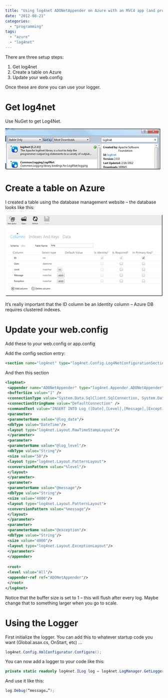 ```yaml
---
title: "Using log4net ADONetAppender on Azure with an MVC4 app (and probably others)"
date: "2012-08-21"
categories: 
  - "programming"
tags: 
  - "azure"
  - "log4net"
---
```


There are three setup steps:

1. Get log4net
2. Create a table on Azure
3. Update your web.config

Once these are done you can use your logger.

# Get log4net

Use NuGet to get Log4Net.

![image](/images/archive/image_thumb.png "image")

# Create a table on Azure

I created a table using the database management website – the database looks like this:

![image](/images/archive/image_thumb1.png "image")

It’s really important that the ID column be an Identity column – Azure DB requires clustered indexes.

# Update your web.config

Add these to your web.config or app.config

Add the config section entry:

```xml
<section name="log4net" type="log4net.Config.Log4NetConfigurationSectionHandler, log4net" />
```

And then this section

```xml
<log4net>  
 <appender name="ADONetAppender" type="log4net.Appender.ADONetAppender">  
 <bufferSize value="1" />  
 <connectionType value="System.Data.SqlClient.SqlConnection, System.Data, Version=4.0.0.0, Culture=neutral, PublicKeyToken=b77a5c561934e089" />  
 <connectionStringName value="DefaultConnection" />  
 <commandText value="INSERT INTO Log ([Date],[Level],[Message],[Exception]) VALUES (@log_date, @log_level, @message, @exception)" />  
 <parameter>  
 <parameterName value="@log_date"/>  
 <dbType value="DateTime"/>  
 <layout type="log4net.Layout.RawTimeStampLayout"/>  
 </parameter>  
 <parameter>  
 <parameterName value="@log_level"/>  
 <dbType value="String"/>  
 <size value="50"/>  
 <layout type="log4net.Layout.PatternLayout">  
 <conversionPattern value="%level"/>  
 </layout>  
 </parameter>  
 <parameter>  
 <parameterName value="@message"/>  
 <dbType value="String"/>  
 <size value="4000"/>  
 <layout type="log4net.Layout.PatternLayout">  
 <conversionPattern value="%message"/>  
 </layout>  
 </parameter>  
 <parameter>  
 <parameterName value="@exception"/>  
 <dbType value="String"/>  
 <size value="4000"/>  
 <layout type="log4net.Layout.ExceptionLayout"/>  
 </parameter>  
 </appender>

 <root>  
 <level value="All"/>  
 <appender-ref ref="ADONetAppender"/>  
 </root>  
</log4net>
```

Notice that the buffer size is set to 1 – this will flush after every log. Maybe change that to something larger when you go to scale.

# Using the Logger

First initialize the logger. You can add this to whatever startup code you want (Global.asax.cs, OnStart, etc) …

```csharp
log4net.Config.XmlConfigurator.Configure();
```

You can now add a logger to your code like this:

```csharp
private static readonly log4net.ILog log = log4net.LogManager.GetLogger(System.Reflection.MethodBase.GetCurrentMethod().DeclaringType);
```

And use it like this:

```csharp
log.Debug(“message…”);
```